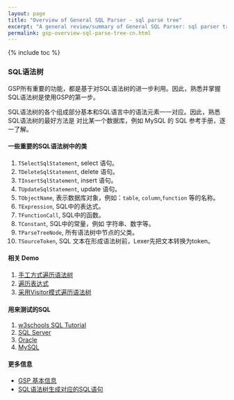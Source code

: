 ```yaml
---
layout: page
title: "Overview of General SQL Parser - sql parse tree"
excerpt: "A general review/summary of General SQL Parser: sql parser tree"
permalink: gsp-overview-sql-parse-tree-cn.html
---
```


{% include toc %}

### SQL语法树

GSP所有重要的功能，都是基于对SQL语法树的进一步利用。因此，熟悉并掌握
SQL语法树是使用GSP的第一步。

SQL语法树的各个组成部分基本和SQL语言中的语法元素一一对应。因此，熟悉
SQL语法树的最好方法是 对比某一个数据库，例如 MySQL 的 SQL 参考手册，逐一了解。


#### 一些重要的SQL语法树中的类
1. `TSelectSqlStatement`, select 语句。
2. `TDeleteSqlStatement`, delete 语句。
3. `TInsertSqlStatement`, insert 语句。
4. `TUpdateSqlStatement`, update 语句。
5. `TObjectName`, 表示数据库对象，例如：`table`, `column`,`function` 等的名称。
6. `TExpression`, SQL中的表达式。
7. `TFunctionCall`, SQL中的函数。
8. `TConstant`,  SQL中的常量，例如 字符串、数字等。
9. `TParseTreeNode`, 所有语法树中节点的父类。
10. `TSourceToken`, SQL 文本在形成语法树前，Lexer先把文本转换为token。


#### 相关 Demo
1. [手工方式遍历语法树](https://github.com/sqlparser/gsp_demo_java/tree/master/src/main/java/demos/analyzescript)
2. [遍历表达式](https://github.com/sqlparser/gsp_demo_java/tree/master/src/main/java/demos/expressionTraverser)
3. [采用Visitor模式遍历语法树](https://github.com/sqlparser/gsp_demo_java/tree/master/src/main/java/demos/visitors)


#### 用来测试的SQL
1. [w3schools SQL Tutorial](https://www.w3schools.com/sql/sql_intro.asp)
2. [SQL Server](https://docs.microsoft.com/en-us/sql/t-sql/queries/select-transact-sql?view=sql-server-ver15)
3. [Oracle](https://docs.oracle.com/cd/B19306_01/server.102/b14200/toc.htm)
5. [MySQL](https://dev.mysql.com/doc/refman/8.0/en/select.html)

#### 更多信息
- [GSP 基本信息](/gsp-overview-cn.html) 
- [SQL语法树生成对应的SQL语句](/gsp-sql-parse-tree-to-query-cn.html)